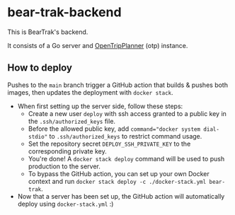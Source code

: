 # bear-trak-backend

This is BearTrak's backend.

It consists of a Go server and [OpenTripPlanner](https://www.opentripplanner.org/) (otp) instance.

## How to deploy

Pushes to the `main` branch trigger a GitHub action that builds & pushes both images, then updates the deployment with `docker stack`.

- When first setting up the server side, follow these steps:
  - Create a new user `deploy` with ssh access granted to a public key in the `.ssh/authorized_keys` file.
  - Before the allowed public key, add `command="docker system dial-stdio"` to `.ssh/authorized_keys` to restrict command usage.
  - Set the repository secret `DEPLOY_SSH_PRIVATE_KEY` to the corresponding private key.
  - You're done! A `docker stack deploy` command will be used to push production to the server.
  - To bypass the GitHub action, you can set up your own Docker context and run `docker stack deploy -c ./docker-stack.yml bear-trak`.
- Now that a server has been set up, the GitHub action will automatically deploy using `docker-stack.yml` :)
